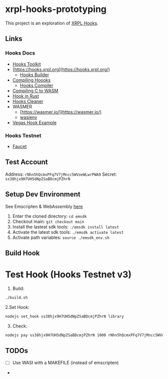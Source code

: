 # xrpl-hooks-prototyping

This project is an exploration of [XRPL Hooks](https://xrpl-hooks.readme.io/).

## Links

### Hooks Docs
* [Hooks Toolkit](https://hooks-toolkit-client.vercel.app/)
* [https://hooks.xrpl.org](https://hooks.xrpl.org/)
  * [Hooks Builder](https://hooks-builder.xrpl.org/develop)
* [Compiling Hoooks](https://xrpl-hooks.readme.io/docs/compiling-hooks)
  * [Hooks Compiler](https://github.com/XRPLF/xrpl-hooks-compiler)
* [Compiling C to WASM](https://developer.mozilla.org/en-US/docs/WebAssembly/C_to_wasm)
* [Hook in Rust](https://github.com/9oelM/hooks-rs)
* [Hooks Cleaner](https://github.com/XRPLF/hook-cleaner-c)
* WASMER
  * [https://wasmer.io/](https://wasmer.io/)
  * [wasienv](https://github.com/wasienv/wasienv)
* [Vegas Hook Example](https://www.youtube.com/watch?v=dK6n_tChTFM)

### Hooks Testnet
* [Faucet](https://hooks-testnet-v3.xrpl-labs.com/)

## Test Account

Address: `rNhn5hQcmxPFq7V7jMncc5WVoeWLwrPWA9`
Secret: `ss38hjx9H7UH5dNpZSaBDcmjPZhrN`

## Setup Dev Environment

See Emscripten & WebAssembly [here](https://gist.github.com/WesThorburn/00c47b267a0e8c8431e06b14997778e4)

1. Enter the cloned directory: `cd emsdk`
2. Checkout main: `git checkout main`
3. Install the lastest sdk tools: `./emsdk install latest` 
4. Activate the latest sdk tools: `./emsdk activate latest` 
5. Activate path variables: `source ./emsdk_env.sh`
   

## Build Hook

# Test Hook (Hooks Testnet v3)
1. Build: 

  ```bash
  ./build.sh
  ```
2.Set Hook:

```bash
nodejs set_hook ss38hjx9H7UH5dNpZSaBDcmjPZhrN library
```

3. Check:

```bash
nodejs pay ss38hjx9H7UH5dNpZSaBDcmjPZhrN 1000 rNhn5hQcmxPFq7V7jMncc5WVoeWLwrPWA9
```

## TODOs
- [ ] Use WASI with a MAKEFILE (instead of emscripten)
- 